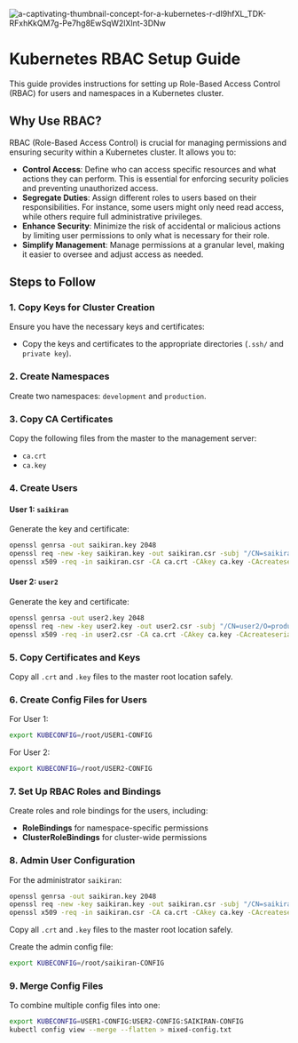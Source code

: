 
![a-captivating-thumbnail-concept-for-a-kubernetes-r-dI9hfXL_TDK-RFxhKkQM7g-Pe7hg8EwSqW2lXlnt-3DNw](https://github.com/user-attachments/assets/5e278522-6e08-4538-80ec-b6a138fde2a5)

# Kubernetes RBAC Setup Guide

This guide provides instructions for setting up Role-Based Access Control (RBAC) for users and namespaces in a Kubernetes cluster.

## Why Use RBAC?

RBAC (Role-Based Access Control) is crucial for managing permissions and ensuring security within a Kubernetes cluster. It allows you to:

- **Control Access**: Define who can access specific resources and what actions they can perform. This is essential for enforcing security policies and preventing unauthorized access.
- **Segregate Duties**: Assign different roles to users based on their responsibilities. For instance, some users might only need read access, while others require full administrative privileges.
- **Enhance Security**: Minimize the risk of accidental or malicious actions by limiting user permissions to only what is necessary for their role.
- **Simplify Management**: Manage permissions at a granular level, making it easier to oversee and adjust access as needed.

## Steps to Follow

### 1. Copy Keys for Cluster Creation

Ensure you have the necessary keys and certificates:

- Copy the keys and certificates to the appropriate directories (`.ssh/` and `private key`).

### 2. Create Namespaces

Create two namespaces: `development` and `production`.

### 3. Copy CA Certificates

Copy the following files from the master to the management server:
- `ca.crt`
- `ca.key`

### 4. Create Users

#### User 1: `saikiran`

Generate the key and certificate:

```bash
openssl genrsa -out saikiran.key 2048
openssl req -new -key saikiran.key -out saikiran.csr -subj "/CN=saikiran/O=clusteradmin"
openssl x509 -req -in saikiran.csr -CA ca.crt -CAkey ca.key -CAcreateserial -out saikiran.crt -days 365
```

#### User 2: `user2`

Generate the key and certificate:

```bash
openssl genrsa -out user2.key 2048
openssl req -new -key user2.key -out user2.csr -subj "/CN=user2/O=production"
openssl x509 -req -in user2.csr -CA ca.crt -CAkey ca.key -CAcreateserial -out user2.crt -days 365
```

### 5. Copy Certificates and Keys

Copy all `.crt` and `.key` files to the master root location safely.

### 6. Create Config Files for Users

For User 1:

```bash
export KUBECONFIG=/root/USER1-CONFIG
```

For User 2:

```bash
export KUBECONFIG=/root/USER2-CONFIG
```

### 7. Set Up RBAC Roles and Bindings

Create roles and role bindings for the users, including:

- **RoleBindings** for namespace-specific permissions
- **ClusterRoleBindings** for cluster-wide permissions

### 8. Admin User Configuration

For the administrator `saikiran`:

```bash
openssl genrsa -out saikiran.key 2048
openssl req -new -key saikiran.key -out saikiran.csr -subj "/CN=saikiran/O=development"
openssl x509 -req -in saikiran.csr -CA ca.crt -CAkey ca.key -CAcreateserial -out saikiran.crt -days 365
```

Copy all `.crt` and `.key` files to the master root location safely.

Create the admin config file:

```bash
export KUBECONFIG=/root/saikiran-CONFIG
```

### 9. Merge Config Files

To combine multiple config files into one:

```bash
export KUBECONFIG=USER1-CONFIG:USER2-CONFIG:SAIKIRAN-CONFIG
kubectl config view --merge --flatten > mixed-config.txt
```
